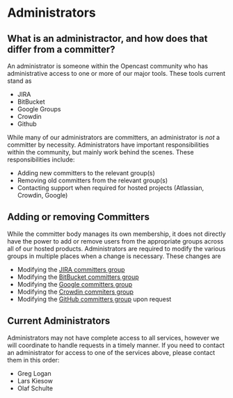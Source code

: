 Administrators
===========================

What is an administractor, and how does that differ from a committer?
-----------------------------------------------------------------

An administrator is someone within the Opencast community who has administrative access to one or more of our major
tools.  These tools current stand as

 - JIRA
 - BitBucket
 - Google Groups
 - Crowdin
 - Github

While many of our administrators are committers, an administrator is _not_ a committer by necessity.  Administrators
have important responsibilities within the community, but mainly work behind the scenes.  These responsibilities
include:

 - Adding new committers to the relevant group(s)
 - Removing old committers from the relevant group(s)
 - Contacting support when required for hosted projects (Atlassian, Crowdin, Google)

Adding or removing Committers
-----------------------------

While the committer body manages its own membership, it does not directly have the power to add or remove users
from the appropriate groups across all of our hosted products.  Administrators are required to modify the various
groups in multiple places when a change is necessary.  These changes are

 - Modifying the [JIRA committers group](https://opencast.jira.com/admin/groups/view?groupname=committers-matterhorn)
 - Modifying the [BitBucket committers group](https://bitbucket.org/account/user/opencast-community/groups/opencast-committers/)
 - Modifying the [Google committers group](https://admin.google.com/opencast.org/AdminHome?hl=de&pli=1&fral=1&groupId=committers@opencast.org&chromeless=1#OGX:Group?hl=de)
 - Modifying the [Crowdin commiters group](https://crowdin.com/project/opencast-community/settings#members)
 - Modifying the [GitHub committers group](https://github.com/orgs/opencast/teams/committers/members) upon request

Current Administrators
----------------------

Administrators may not have complete access to all services, however we will coordinate to handle requests in a timely
manner.  If you need to contact an administrator for access to one of the services above, please contact them in this
order:

 - Greg Logan
 - Lars Kiesow
 - Olaf Schulte

